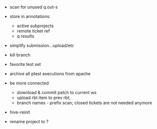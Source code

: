 
* scan for unused q.out-s
* store in annotations:
	* active subprojects
	* remote ticket ref
	* q results
* simplify submission...upload/etc
* kill branch
* favorite test set
* archive all ptest executions from apache
* be more connected
  * download & commit patch to current ws
  * upload rbt item to prev rbt; 
  * branch names - prefix scan; closed tickets are not needed anymore
* hive-reinit

* rename project to ?
